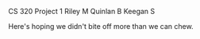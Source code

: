 CS 320
Project 1
Riley M
Quinlan B
Keegan S

Here's hoping we didn't bite off more than we can chew.


